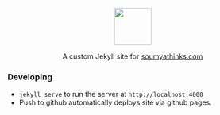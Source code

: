 <p align="center">
  <a href="https://www.soumyathinks.com">
    <img src="https://www.soumyathinks.com/assets/images/site-icons/navbar.png" height="75" width="75">
  </a>
</p>
<p align="center">
  A custom Jekyll site for <a href="https://www.soumyathinks.com">soumyathinks.com</a>
</p>

### Developing

* `jekyll serve` to run the server at `http://localhost:4000`
* Push to github automatically deploys site via github pages.

